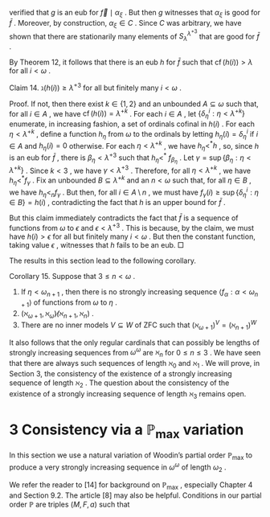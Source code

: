 verified that $g$ is an eub for $\vec { f } \mid \alpha _ { \xi }$ . But then $g$ witnesses that $\alpha _ { \xi }$ is good for $\bar { f }$ . Moreover, by construction, $\alpha _ { \xi } \in C$ . Since $C$ was arbitrary, we have shown that there are stationarily many elements of $S _ { \lambda } ^ { \lambda ^ { + 3 } }$ that are good for $\bar { f }$ .  

By Theorem 12, it follows that there is an eub $h$ for $\bar { f }$ such that $\operatorname { c f } ( h ( i ) ) > \lambda$ for all $i < \omega$ .  

Claim 14. $\gimel ( h ( i ) ) \geq \lambda ^ { + 3 }$ for all but finitely many $i < \omega$ .  

Proof. If not, then there exist $k \in \{ 1 , 2 \}$ and an unbounded $A \subseteq \omega$ such that, for all $i \in A$ , we have $\operatorname { c f } ( h ( i ) ) = \lambda ^ { + k }$ . For each $i \in A$ , let $\{ \delta _ { \eta } ^ { i } : \eta < \lambda ^ { + k } \}$ enumerate, in increasing fashion, a set of ordinals cofinal in $h ( i )$ . For each $\eta < \lambda ^ { + k }$ , define a function $h _ { \eta }$ from $\omega$ to the ordinals by letting $h _ { \eta } ( i ) = \delta _ { \eta } ^ { i }$ if $i \in A$ and $h _ { \eta } ( i ) = 0$ otherwise. For each $\eta < \lambda ^ { + k }$ , we have $h _ { \eta } < ^ { \ast } h$ , so, since $h$ is an eub for $\bar { f }$ , there is $\beta _ { \eta } < \lambda ^ { + 3 }$ such that $h _ { \eta } < ^ { \ast } ~ f _ { \beta _ { \eta } }$ . Let $\gamma = \operatorname* { s u p } \{ \beta _ { \eta } : \eta < \lambda ^ { + k } \}$ . Since $k < 3$ , we have $\gamma < \lambda ^ { + 3 }$ . Therefore, for all $\eta < \lambda ^ { + k }$ , we have $h _ { \eta } < ^ { \ast } f _ { \gamma }$ . Fix an unbounded $B \subseteq \lambda ^ { + k }$ and an $n < \omega$ such that, for all $\eta \in B$ , we have $h _ { \eta } < _ { n } f _ { \gamma }$ . But then, for all $i \in A \setminus n$ , we must have $f _ { \gamma } ( i ) \geq \operatorname* { s u p } \{ \delta _ { \eta } ^ { i } : \eta \in B \} = h ( i )$ , contradicting the fact that $h$ is an upper bound for $\bar { f }$ .  

But this claim immediately contradicts the fact that $\bar { f }$ is a sequence of functions from $\omega$ to $\epsilon$ and $\epsilon < \lambda ^ { + 3 }$ . This is because, by the claim, we must have $h ( i ) > \epsilon$ for all but finitely many $i < \omega$ . But then the constant function, taking value $\epsilon$ , witnesses that $h$ fails to be an eub. □  

The results in this section lead to the following corollary.  

Corollary 15. Suppose that $3 \leq n < \omega$ .  

1. If $\eta < \omega _ { n + 1 }$ , then there is no strongly increasing sequence $\langle f _ { \alpha } : \alpha < \omega _ { n + 1 } \rangle$ of functions from $\omega$ to $\eta$ .   
2. $( \aleph _ { \omega + 1 } , \aleph _ { \omega } ) \not  ( \aleph _ { n + 1 } , \aleph _ { n } )$ .   
3. There are no inner models $V \subseteq W$ of ZFC such that $( \aleph _ { \omega + 1 } ) ^ { V } = ( \aleph _ { n + 1 } ) ^ { W }$  

It also follows that the only regular cardinals that can possibly be lengths of strongly increasing sequences from $\omega ^ { \omega }$ are $\aleph _ { n }$ for $0 \leq n \leq 3$ . We have seen that there are always such sequences of length $\aleph _ { 0 }$ and $\aleph _ { 1 }$ . We will prove, in Section 3, the consistency of the existence of a strongly increasing sequence of length $\aleph _ { 2 }$ . The question about the consistency of the existence of a strongly increasing sequence of length $\aleph _ { 3 }$ remains open.  

# 3 Consistency via a $\mathbb { P } _ { \operatorname* { m a x } }$ variation  

In this section we use a natural variation of Woodin’s partial order $\mathbb { P } _ { \operatorname* { m a x } }$ to produce a very strongly increasing sequence in $\omega ^ { \omega }$ of length $\omega _ { 2 }$ .  

We refer the reader to [14] for background on $\mathbb { P } _ { \operatorname* { m a x } }$ , especially Chapter 4 and Section 9.2. The article [8] may also be helpful. Conditions in our partial order $\mathbb { P }$ are triples $( M , F , a )$ such that  